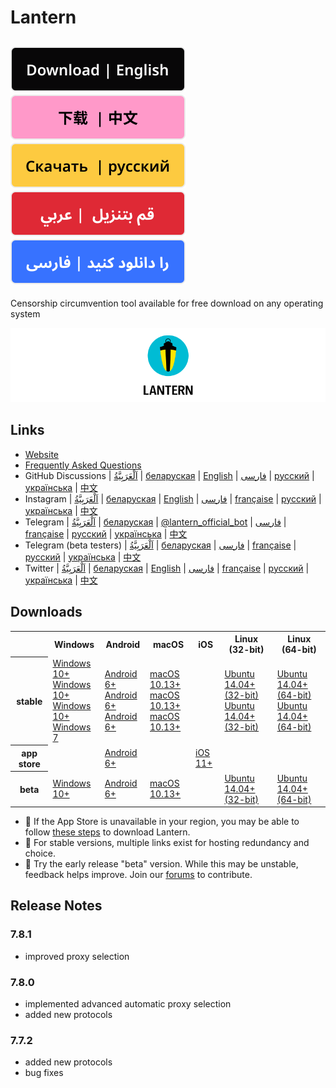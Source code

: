 # Lantern
[![en](resources/English.svg)](README.md)
[![zh](resources/Chinese.svg)](README.zh.md)
[![ru](resources/Russian.svg)](README.ru.md)
[![ar](resources/Arabic.svg)](README.ar.md)
[![fa](resources/Farsi.svg)](README.fa.md)
---
Censorship circumvention tool available for free download on any operating system

![cover page](resources/cover_page.png)

## Links
- [Website](https://lantern.io)
- [Frequently Asked Questions](https://lantern.io/faq)
- GitHub Discussions | [اَلْعَرَبِيَّةُ](https://github.com/getlantern/lantern-forum-uae/discussions) | [беларуская](https://github.com/getlantern/lantern-forum-belarus) | [English](https://github.com/getlantern/lantern-forum-en/discussions) | [فارسی](https://github.com/getlantern/lantern-forum-fa/discussions) | [русский](https://github.com/getlantern/lantern-forum-ru/discussions) | [українська](https://github.com/getlantern/lantern-forum-ukraine/discussions) | [中文](https://github.com/getlantern/lantern-forum-cn/discussions)
- Instagram | [اَلْعَرَبِيَّةُ](https://www.instagram.com/lanternio_uae/) | [беларуская](https://www.instagram.com/getlantern_belarus/) | [English](https://www.instagram.com/getlantern/) | [فارسی](https://www.instagram.com/getlantern_fa/) | [française](https://www.instagram.com/lanternio_guinea/) | [русский](https://www.instagram.com/lantern.io_ru) | [українська](https://www.instagram.com/getlantern_ua/) | [中文](https://www.instagram.com/lanternio_ch/)
- Telegram | [اَلْعَرَبِيَّةُ](https://t.me/lantern_uae) | [беларуская](https://t.me/lantern_belarus) | [@lantern_official_bot](https://t.me/lantern_official_bot) | [فارسی](https://t.me/LanternFarsi) | [française](https://t.me/LanternGuinea) | [русский](https://t.me/lantern_russia) | [українська](https://t.me/lanternukraine) | [中文](https://t.me/lantern_china)
- Telegram (beta testers) | [اَلْعَرَبِيَّةُ](https://t.me/&#43;cUgbK1eqrrE0MDQx) | [беларуская](https://t.me/&#43;bRTww4oDsrsxY2Mx) | [فارسی](https://t.me/lanternbetaIR) | [française](https://t.me/&#43;_G9WGtSTXvs3ZDQx) | [русский](https://t.me/&#43;pLVA7H6MU_Y2N2Vi) | [українська](https://t.me/&#43;c_K4oFhv7NMzZjlh) | [中文](https://t.me/&#43;n3SfwL0Ho7w1ODgz)
- Twitter | [اَلْعَرَبِيَّةُ](https://twitter.com/getlantern_UAE) | [беларуская](https://twitter.com/LanternBelarus) | [English](https://twitter.com/getlantern) | [فارسی](https://twitter.com/getlantern_fa) | [française](https://twitter.com/getlantern_gu) | [русский](https://twitter.com/Lantern_Russia) | [українська](https://twitter.com/LanternUA) | [中文](https://twitter.com/getlantern_CN)

## Downloads
<table>
    <tr>
        <th></th>
        <th>Windows</th>
        <th>Android</th>
        <th>macOS</th>
        <th>iOS</th>
        <th>Linux (32-bit)</th>
        <th>Linux (64-bit)</th>
    </tr>
    <tr>
        <th>stable</th>
        <td>
            <a href="https://gitlab.com/getlantern/lantern-binaries-mirror/-/raw/master/lantern-installer.exe">Windows 10&#43;</a> <br> 
            <a href="https://github.com/getlantern/lantern-binaries/raw/main/lantern-installer.exe">Windows 10&#43;</a> <br>
            <a href="https://s3.amazonaws.com/lantern/lantern-installer.exe">Windows 10&#43;</a> <br>
            <a href="https://github.com/getlantern/lantern-binaries/raw/main/lantern-installer-win7.exe">Windows 7</a>    
        </td>
        <td>
            <a href="https://gitlab.com/getlantern/lantern-binaries-mirror/-/raw/master/lantern-installer.apk">Android 6&#43;</a> <br>
            <a href="https://s3.amazonaws.com/lantern/lantern-installer.apk">Android 6&#43;</a> <br>
            <a href="https://github.com/getlantern/lantern-binaries/raw/main/lantern-installer.apk">Android 6&#43;</a>
        </td>
        <td>
            <a href="https://gitlab.com/getlantern/lantern-binaries-mirror/-/raw/master/lantern-installer.dmg">macOS 10.13&#43;</a> <br>
            <a href="https://github.com/getlantern/lantern-binaries/raw/main/lantern-installer.dmg">macOS 10.13&#43;</a> <br>
            <a href="https://s3.amazonaws.com/lantern/lantern-installer.dmg">macOS 10.13&#43;</a>
        </td>
        <td></td>
        <td>
            <a href="https://github.com/getlantern/lantern-binaries/raw/main/lantern-installer-32-bit.deb">Ubuntu 14.04&#43; (32-bit)</a> <br>
            <a href="https://s3.amazonaws.com/lantern/lantern-installer-32-bit.deb">Ubuntu 14.04&#43; (32-bit)</a>
        </td>
        <td>
            <a href="https://github.com/getlantern/lantern-binaries/raw/main/lantern-installer-64-bit.deb">Ubuntu 14.04&#43; (64-bit)</a> <br>
            <a href="https://s3.amazonaws.com/lantern/lantern-installer-64-bit.deb">Ubuntu 14.04&#43; (64-bit)</a>
        </td>
    </tr>
    <tr>
        <th>app store</th>
        <td></td>
        <td>
            <a href="https://play.google.com/store/apps/details?id=org.getlantern.lantern">Android 6&#43;</a>
        </td>
        <td></td>
        <td>
            <a href="https://apps.apple.com/app/id1457872372?l">iOS 11&#43;</a>
        </td>
        <td></td>
        <td></td>
    </tr>
    <tr>
        <th>beta</th>
        <td>
            <a href="https://github.com/getlantern/lantern-binaries/raw/main/lantern-installer-preview.exe">Windows 10&#43;</a>
        </td>
        <td>
            <a href="https://github.com/getlantern/lantern-binaries/raw/main/lantern-installer-preview.apk">Android 6&#43;</a>
        </td>
        <td>
            <a href="https://github.com/getlantern/lantern-binaries/raw/main/lantern-installer-preview.dmg">macOS 10.13&#43;</a>
        </td>
        <td></td>
        <td>
            <a href="https://github.com/getlantern/lantern-binaries/raw/main/lantern-installer-preview-32-bit.deb">Ubuntu 14.04&#43; (32-bit)</a>
        </td>
        <td>
            <a href="https://github.com/getlantern/lantern-binaries/raw/main/lantern-installer-preview-64-bit.deb">Ubuntu 14.04&#43; (64-bit)</a>
        </td>
    </tr>
</table>

- 📱 If the App Store is unavailable in your region, you may be able to follow [these steps](https://lantern.io/faq#use-2) to download Lantern.
- 🔗 For stable versions, multiple links exist for hosting redundancy and choice.
- 🚀 Try the early release &#34;beta&#34; version. While this may be unstable, feedback helps improve. Join our [forums](#links) to contribute.

## Release Notes
### 7.8.1
- improved proxy selection
### 7.8.0
- implemented advanced automatic proxy selection
- added new protocols
### 7.7.2
- added new protocols
- bug fixes

